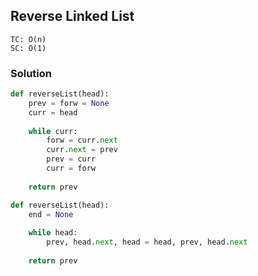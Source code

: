 ## Reverse Linked List

```
TC: O(n)
SC: O(1)
```

### Solution
```python
def reverseList(head):
    prev = forw = None
    curr = head
    
    while curr:
        forw = curr.next
        curr.next = prev
        prev = curr
        curr = forw
    
    return prev    
```
```python
def reverseList(head):
    end = None
    
    while head:
        prev, head.next, head = head, prev, head.next
    
    return prev
```
